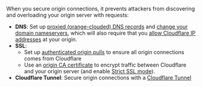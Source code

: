 When you secure origin connections, it prevents attackers from discovering and overloading your origin server with requests:

- **DNS**: Set up [proxied (orange-clouded) DNS records](https://support.cloudflare.com/hc/articles/200169626) and [change your domain nameservers](https://support.cloudflare.com/hc/articles/205195708), which will also require that you [allow Cloudflare IP addresses](https://support.cloudflare.com/hc/articles/201897700) at your origin.
- **SSL**: 
    - Set up [authenticated origin pulls](https://developers.cloudflare.com/ssl/origin-configuration/authenticated-origin-pull) to ensure all origin connections comes from Cloudflare
    - Use an [origin CA certificate](https://developers.cloudflare.com/ssl/origin-configuration/origin-ca) to encrypt traffic between Cloudflare and your origin server (and enable [Strict SSL mode](https://developers.cloudflare.com/ssl/origin-configuration/ssl-modes#strict)).
- **Cloudflare Tunnel**: Secure origin connections with a [Cloudflare Tunnel](https://developers.cloudflare.com/cloudflare-one/connections/connect-apps)